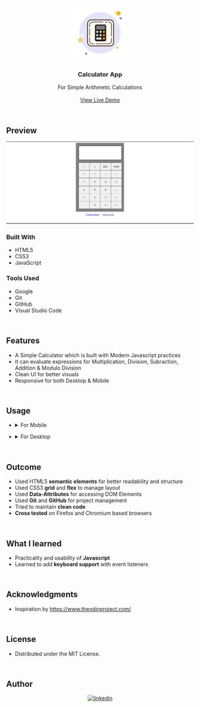 <!-- PROJECT LOGO -->
<div align="center">  
    <img src="./assets/img/calculator.png" alt="Logo" width="150">

<h3 align="center">Calculator App</h3>

  <p align="center">
    For Simple Arithmetic Calculations
    <br />
    <br />
    <a href="https://israel-anesu.github.io/Calculator/">View Live Demo</a>    
  </p>
</div>

<br>

<!-- ABOUT THE PROJECT -->
## Preview

<div align="center">
 <img src="./assets/img/preview.png">
</div>


### Built With

- HTML5   
- CSS3  
- JavaScript

### Tools Used

- Google   
- Git
- GitHub  
- Visual Studio Code 

<br>

## Features

- A Simple Calculator which is built with Modern Javascript practices  
- It can evaluate expressions for Multiplication, Division, Subraction, Addition & Modulo Division 
- Clean UI for better visuals
- Responsive for both Desktop & Mobile

<br>

## Usage

- <details> <summary>For Mobile</summary>

  - ### General
    - Click the visual buttons to use Calculator

</details>

- <details> <summary>For Desktop</summary>

  - ### General
    - You can also click visual buttons for access
    - Refer additional information below
  - ### Additional 
    - `Keyboard Supported`
    - `Backspace Key`: Deletes a value
    - `Enter Key`: Show the Result
    - `0-9 Keys`: Takes input for Numbers
    - `'C' Key`:  Clears the Display
    - `Operation Keys`: Operates with operands
</details>

<br>

## Outcome

* Used HTML5 **semantic elements** for better readability and structure
* Used CSS3 **grid** and **flex** to manage layout
* Used **Data-Attributes** for accessing DOM Elements
* Used **Git** and **GitHub** for project management
* Tried to maintain **clean code**
* **Cross tested** on Firefox and Chromium based browsers

<br>

## What I learned

* Practicality and usability of **Javascript**
* Learned to add **keyboard support** with event listeners

<br>

<!-- ACKNOWLEDGMENTS -->
## Acknowledgments

* Inspiration by https://www.theodinproject.com/

<br>

<!-- LICENSE -->
## License

- Distributed under the MIT License.

<br>

<!-- CONTACT -->
## Author

<div align="center">

<a href="https://www.linkedin.com/in/israel-anesu-ndamuka/" target="_blank">
<img src="https://img.shields.io/badge/linkedin:  Israel Anesu-%2300acee.svg?color=405DE6&style=for-the-badge&logo=linkedin&logoColor=white" alt=linkedin style="margin-bottom: 5px;"/>
</a>

</div>
